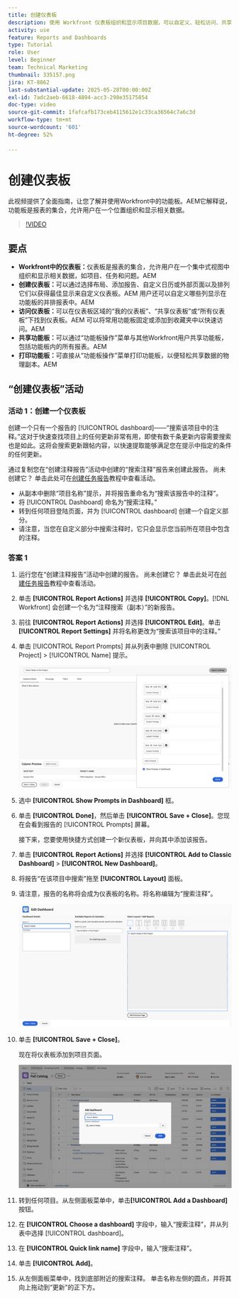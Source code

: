 ```yaml
---
title: 创建仪表板
description: 使用 Workfront 仪表板组织和显示项目数据，可以自定义、轻松访问、共享和打印，实现无缝项目管理和协作。
activity: use
feature: Reports and Dashboards
type: Tutorial
role: User
level: Beginner
team: Technical Marketing
thumbnail: 335157.png
jira: KT-8862
last-substantial-update: 2025-05-28T00:00:00Z
exl-id: 7adc2aeb-6618-4894-acc3-298e35175854
doc-type: video
source-git-commit: 1fafcafb173ceb4115612e1c33ca36564c7a6c3d
workflow-type: tm+mt
source-wordcount: '601'
ht-degree: 52%

---
```


# 创建仪表板

此视频提供了全面指南，让您了解并使用Workfront中的功能板。
&#x200B;AEM它解释说，功能板是报表的集合，允许用户在一个位置组织和显示相关数据。

>[!VIDEO](https://video.tv.adobe.com/v/335157/?quality=12&learn=on)

## 要点

* **Workfront中的仪表板：**&#x200B;仪表板是报表的集合，允许用户在一个集中式视图中组织和显示相关数据，如项目、任务和问题。&#x200B;AEM
* **创建仪表板：**&#x200B;可以通过选择布局、添加报告、自定义日历或外部页面以及排列它们以获得最佳显示来自定义仪表板。&#x200B;AEM 用户还可以自定义哪些列显示在功能板的并排报表中。&#x200B;AEM
* **访问仪表板：**&#x200B;可以在仪表板区域的“我的仪表板”、“共享仪表板”或“所有仪表板”下找到仪表板。&#x200B;AEM 可以将常用功能板固定或添加到收藏夹中以快速访问。&#x200B;AEM
* **共享功能板：**&#x200B;可以通过“功能板操作”菜单与其他Workfront用户共享功能板，包括功能板内的所有报表。&#x200B;AEM
* **打印功能板：**&#x200B;可直接从“功能板操作”菜单打印功能板，以便轻松共享数据的物理副本。&#x200B;AEM


## “创建仪表板”活动

### 活动 1：创建一个仪表板

创建一个只有一个报告的 [!UICONTROL dashboard]——“搜索该项目中的注释。”这对于快速查找项目上的任何更新非常有用，即使有数千条更新内容需要搜索也是如此。这将会搜索更新跟帖内容，以快速提取能够满足您在提示中指定的条件的任何更新。

通过复制您在“创建注释报告”活动中创建的“搜索注释”报告来创建此报告。 尚未创建它？ 单击此处可在[创建任务报告](https://experienceleague.adobe.com/zh-hans/docs/workfront-learn/tutorials-workfront/reporting/basic-reporting/create-a-task-report#activity-1-create-a-note-report-with-prompts)教程中查看活动。

* 从副本中删除“项目名称”提示，并将报告重命名为“搜索该报告中的注释”。
* 将 [!UICONTROL Dashboard] 命名为“搜索注释。”
* 转到任何项目登陆页面，并为 [!UICONTROL dashboard] 创建一个自定义部分。
* 请注意，当您在自定义部分中搜索注释时，它只会显示您当前所在项目中包含的注释。

### 答案 1

1. 运行您在“创建注释报告”活动中创建的报告。 尚未创建它？ 单击此处可在[创建任务报告](https://experienceleague.adobe.com/zh-hans/docs/workfront-learn/tutorials-workfront/reporting/basic-reporting/create-a-task-report#activity-1-create-a-note-report-with-prompts)教程中查看活动。
1. 单击 **[!UICONTROL Report Actions]** 并选择 **[!UICONTROL Copy]**。[!DNL Workfront] 会创建一个名为“注释搜索（副本）”的新报告。
1. 前往 **[!UICONTROL Report Actions]** 并选择 **[!UICONTROL Edit]**。单击 **[!UICONTROL Report Settings]** 并将名称更改为“搜索该项目中的注释。”
1. 单击 [!UICONTROL Report Prompts] 并从列表中删除 [!UICONTROL Project] > [!UICONTROL Name] 提示。

   ![创建新仪表板的屏幕图像](assets/edit-report-prompts.png)

1. 选中 **[!UICONTROL Show Prompts in Dashboard]** 框。
1. 单击 **[!UICONTROL Done]**，然后单击 **[!UICONTROL Save + Close]**。您现在会看到报告的 [!UICONTROL Prompts] 屏幕。

   接下来，您要使用快捷方式创建一个新仪表板，并向其中添加该报告。

1. 单击 **[!UICONTROL Report Actions]** 并选择 **[!UICONTROL Add to Classic Dashboard]** > **[!UICONTROL New Dashboard]**。
1. 将报告“在该项目中搜索”拖至 **[!UICONTROL Layout]** 面板。
1. 请注意，报告的名称将会成为仪表板的名称。将名称编辑为“搜索注释”。

   ![创建新仪表板的屏幕图像](assets/create-dashboard.png)

1. 单击 **[!UICONTROL Save + Close]**。

   现在将仪表板添加到项目页面。

   ![创建新仪表板的屏幕图像](assets/add-custom-section.png)

1. 转到任何项目。从左侧面板菜单中，单击&#x200B;**[!UICONTROL Add a Dashboard]**&#x200B;按钮。
1. 在 **[!UICONTROL Choose a dashboard]** 字段中，输入“搜索注释”，并从列表中选择 [!UICONTROL dashboard]。
1. 在 **[!UICONTROL Quick link name]** 字段中，输入“搜索注释”。
1. 单击 **[!UICONTROL Add]**。
1. 从左侧面板菜单中，找到底部附近的搜索注释。 单击名称左侧的圆点，并将其向上拖动到“更新”的正下方。
